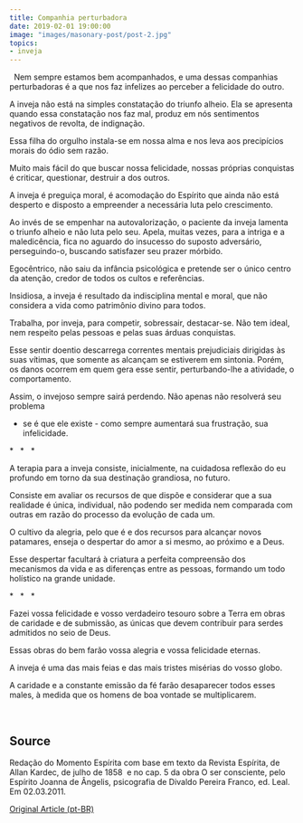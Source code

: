 ```yaml
---
title: Companhia perturbadora
date: 2019-02-01 19:00:00
image: "images/masonary-post/post-2.jpg"
topics: 
- inveja
---
```


 
Nem sempre estamos bem acompanhados, e uma dessas companhias perturbadoras é a
que nos faz infelizes ao perceber a felicidade do outro.

A inveja não está na simples constatação do triunfo alheio. Ela se apresenta
quando essa constatação nos faz mal, produz em nós sentimentos negativos de
revolta, de indignação.

Essa filha do orgulho instala-se em nossa alma e nos leva aos precipícios
morais do ódio sem razão.

Muito mais fácil do que buscar nossa felicidade, nossas próprias conquistas é
criticar, questionar, destruir a dos outros.

A inveja é preguiça moral, é acomodação do Espírito que ainda não está desperto
e disposto a empreender a necessária luta pelo crescimento.

Ao invés de se empenhar na autovalorização, o paciente da inveja lamenta o
triunfo alheio e não luta pelo seu. Apela, muitas vezes, para a intriga e a
maledicência, fica no aguardo do insucesso do suposto adversário,
perseguindo-o, buscando satisfazer seu prazer mórbido.

Egocêntrico, não saiu da infância psicológica e pretende ser o único centro da
atenção, credor de todos os cultos e referências.

Insidiosa, a inveja é resultado da indisciplina mental e moral, que não
considera a vida como patrimônio divino para todos.

Trabalha, por inveja, para competir, sobressair, destacar-se. Não tem ideal,
nem respeito pelas pessoas e pelas suas árduas conquistas.

Esse sentir doentio descarrega correntes mentais prejudiciais dirigidas às suas
vítimas, que somente as alcançam se estiverem em sintonia. Porém, os danos
ocorrem em quem gera esse sentir, perturbando-lhe a atividade, o comportamento.

Assim, o invejoso sempre sairá perdendo. Não apenas não resolverá seu problema
- se é que ele existe - como sempre aumentará sua frustração, sua infelicidade.

*   *   *

A terapia para a inveja consiste, inicialmente, na cuidadosa reflexão do eu
profundo em torno da sua destinação grandiosa, no futuro.

Consiste em avaliar os recursos de que dispõe e considerar que a sua realidade
é única, individual, não podendo ser medida nem comparada com outras em razão
do processo da evolução de cada um.

O cultivo da alegria, pelo que é e dos recursos para alcançar novos patamares,
enseja o despertar do amor a si mesmo, ao próximo e a Deus.

Esse despertar facultará à criatura a perfeita compreensão dos mecanismos da
vida e as diferenças entre as pessoas, formando um todo holístico na grande
unidade.

*   *   *

Fazei vossa felicidade e vosso verdadeiro tesouro sobre a Terra em obras de
caridade e de submissão, as únicas que devem contribuir para serdes admitidos
no seio de Deus.

Essas obras do bem farão vossa alegria e vossa felicidade eternas.

A inveja é uma das mais feias e das mais tristes misérias do vosso globo.

A caridade e a constante emissão da fé farão desaparecer todos esses males, à
medida que os homens de boa vontade se multiplicarem.

 

## Source
Redação do Momento Espírita com base em texto da Revista Espírita, de Allan
Kardec, de julho de 1858  e no cap. 5 da obra O ser consciente, pelo Espírito
Joanna de Ângelis, psicografia de Divaldo Pereira Franco, ed. Leal.
Em 02.03.2011.



[Original Article (pt-BR)](http://www.momento.com.br/pt/ler_texto.php?id=2920)
